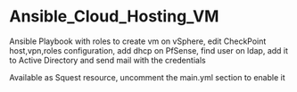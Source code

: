 # Ansible_Cloud_Hosting_VM
Ansible Playbook with roles to create vm on vSphere, edit CheckPoint host,vpn,roles configuration, add dhcp on PfSense, find user on ldap, add it to Active Directory and send mail with the credentials

Available as Squest resource, uncomment the main.yml section to enable it


